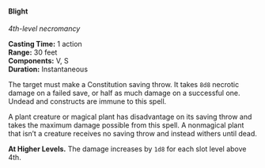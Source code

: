 #### Blight
<!-- TODO Check and tag this spell -->
<!-- markdownlint-disable-next-line no-emphasis-as-heading -->
_4th-level necromancy_

**Casting Time:** 1 action \
**Range:** 30 feet \
**Components:** V, S \
**Duration:** Instantaneous

The target must make a Constitution saving throw.
It takes `8d8` necrotic damage on a failed save, or half as much damage on a successful one.
Undead and constructs are immune to this spell.

A plant creature or magical plant has disadvantage on its saving throw and takes the maximum damage possible from this spell.
A nonmagical plant that isn’t a creature receives no saving throw and instead withers until dead.

**At Higher Levels.**
The damage increases by `1d8` for each slot level above 4th.

